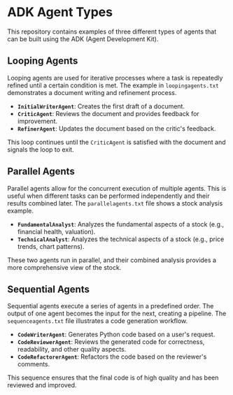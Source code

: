 # ADK Agent Types

This repository contains examples of three different types of agents that can be built using the ADK (Agent Development Kit).

## Looping Agents

Looping agents are used for iterative processes where a task is repeatedly refined until a certain condition is met. The example in `loopingagents.txt` demonstrates a document writing and refinement process.

- **`InitialWriterAgent`**: Creates the first draft of a document.
- **`CriticAgent`**: Reviews the document and provides feedback for improvement.
- **`RefinerAgent`**: Updates the document based on the critic's feedback.

This loop continues until the `CriticAgent` is satisfied with the document and signals the loop to exit.

## Parallel Agents

Parallel agents allow for the concurrent execution of multiple agents. This is useful when different tasks can be performed independently and their results combined later. The `parallelagents.txt` file shows a stock analysis example.

- **`FundamentalAnalyst`**: Analyzes the fundamental aspects of a stock (e.g., financial health, valuation).
- **`TechnicalAnalyst`**: Analyzes the technical aspects of a stock (e.g., price trends, chart patterns).

These two agents run in parallel, and their combined analysis provides a more comprehensive view of the stock.

## Sequential Agents

Sequential agents execute a series of agents in a predefined order. The output of one agent becomes the input for the next, creating a pipeline. The `sequenceagents.txt` file illustrates a code generation workflow.

- **`CodeWriterAgent`**: Generates Python code based on a user's request.
- **`CodeReviewerAgent`**: Reviews the generated code for correctness, readability, and other quality aspects.
- **`CodeRefactorerAgent`**: Refactors the code based on the reviewer's comments.

This sequence ensures that the final code is of high quality and has been reviewed and improved.
